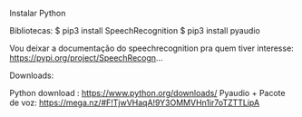 Instalar Python

Bibliotecas:
$ pip3 install SpeechRecognition
$ pip3 install pyaudio


Vou deixar a documentação do speechrecognition pra quem tiver interesse:  https://pypi.org/project/SpeechRecogn...

Downloads:

Python download : <https://www.python.org/downloads/>
Pyaudio + Pacote de voz: <https://mega.nz/#F!TjwVHaqA!9Y3OMMVHn1ir7oTZTTLipA>
